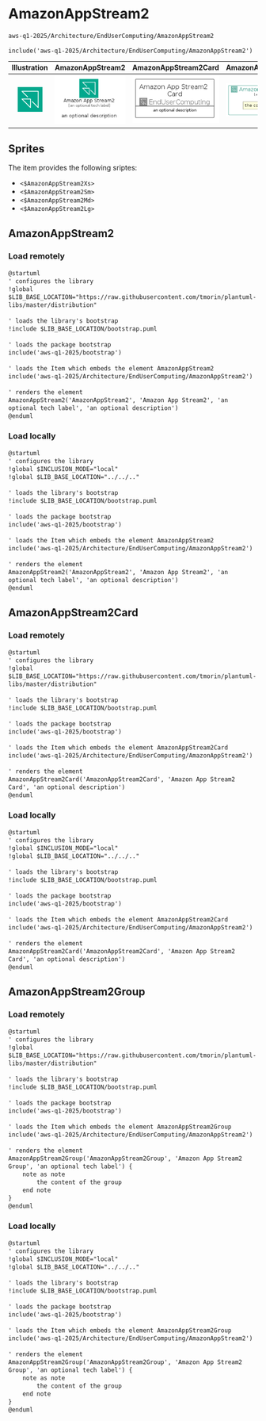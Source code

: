 # AmazonAppStream2


```text
aws-q1-2025/Architecture/EndUserComputing/AmazonAppStream2
```

```text
include('aws-q1-2025/Architecture/EndUserComputing/AmazonAppStream2')
```



| Illustration | AmazonAppStream2 | AmazonAppStream2Card | AmazonAppStream2Group |
| :---: | :---: | :---: | :---: |
| ![illustration for Illustration](../../../aws-q1-2025/Architecture/EndUserComputing/AmazonAppStream2.png) | ![illustration for AmazonAppStream2](../../../aws-q1-2025/Architecture/EndUserComputing/AmazonAppStream2.Local.png) | ![illustration for AmazonAppStream2Card](../../../aws-q1-2025/Architecture/EndUserComputing/AmazonAppStream2Card.Local.png) | ![illustration for AmazonAppStream2Group](../../../aws-q1-2025/Architecture/EndUserComputing/AmazonAppStream2Group.Local.png) |



## Sprites
The item provides the following sriptes:

- `<$AmazonAppStream2Xs>`
- `<$AmazonAppStream2Sm>`
- `<$AmazonAppStream2Md>`
- `<$AmazonAppStream2Lg>`





## AmazonAppStream2

### Load remotely
```plantuml
@startuml
' configures the library
!global $LIB_BASE_LOCATION="https://raw.githubusercontent.com/tmorin/plantuml-libs/master/distribution"

' loads the library's bootstrap
!include $LIB_BASE_LOCATION/bootstrap.puml

' loads the package bootstrap
include('aws-q1-2025/bootstrap')

' loads the Item which embeds the element AmazonAppStream2
include('aws-q1-2025/Architecture/EndUserComputing/AmazonAppStream2')

' renders the element
AmazonAppStream2('AmazonAppStream2', 'Amazon App Stream2', 'an optional tech label', 'an optional description')
@enduml
```

### Load locally
```plantuml
@startuml
' configures the library
!global $INCLUSION_MODE="local"
!global $LIB_BASE_LOCATION="../../.."

' loads the library's bootstrap
!include $LIB_BASE_LOCATION/bootstrap.puml

' loads the package bootstrap
include('aws-q1-2025/bootstrap')

' loads the Item which embeds the element AmazonAppStream2
include('aws-q1-2025/Architecture/EndUserComputing/AmazonAppStream2')

' renders the element
AmazonAppStream2('AmazonAppStream2', 'Amazon App Stream2', 'an optional tech label', 'an optional description')
@enduml
```

## AmazonAppStream2Card

### Load remotely
```plantuml
@startuml
' configures the library
!global $LIB_BASE_LOCATION="https://raw.githubusercontent.com/tmorin/plantuml-libs/master/distribution"

' loads the library's bootstrap
!include $LIB_BASE_LOCATION/bootstrap.puml

' loads the package bootstrap
include('aws-q1-2025/bootstrap')

' loads the Item which embeds the element AmazonAppStream2Card
include('aws-q1-2025/Architecture/EndUserComputing/AmazonAppStream2')

' renders the element
AmazonAppStream2Card('AmazonAppStream2Card', 'Amazon App Stream2 Card', 'an optional description')
@enduml
```

### Load locally
```plantuml
@startuml
' configures the library
!global $INCLUSION_MODE="local"
!global $LIB_BASE_LOCATION="../../.."

' loads the library's bootstrap
!include $LIB_BASE_LOCATION/bootstrap.puml

' loads the package bootstrap
include('aws-q1-2025/bootstrap')

' loads the Item which embeds the element AmazonAppStream2Card
include('aws-q1-2025/Architecture/EndUserComputing/AmazonAppStream2')

' renders the element
AmazonAppStream2Card('AmazonAppStream2Card', 'Amazon App Stream2 Card', 'an optional description')
@enduml
```

## AmazonAppStream2Group

### Load remotely
```plantuml
@startuml
' configures the library
!global $LIB_BASE_LOCATION="https://raw.githubusercontent.com/tmorin/plantuml-libs/master/distribution"

' loads the library's bootstrap
!include $LIB_BASE_LOCATION/bootstrap.puml

' loads the package bootstrap
include('aws-q1-2025/bootstrap')

' loads the Item which embeds the element AmazonAppStream2Group
include('aws-q1-2025/Architecture/EndUserComputing/AmazonAppStream2')

' renders the element
AmazonAppStream2Group('AmazonAppStream2Group', 'Amazon App Stream2 Group', 'an optional tech label') {
    note as note
        the content of the group
    end note
}
@enduml
```

### Load locally
```plantuml
@startuml
' configures the library
!global $INCLUSION_MODE="local"
!global $LIB_BASE_LOCATION="../../.."

' loads the library's bootstrap
!include $LIB_BASE_LOCATION/bootstrap.puml

' loads the package bootstrap
include('aws-q1-2025/bootstrap')

' loads the Item which embeds the element AmazonAppStream2Group
include('aws-q1-2025/Architecture/EndUserComputing/AmazonAppStream2')

' renders the element
AmazonAppStream2Group('AmazonAppStream2Group', 'Amazon App Stream2 Group', 'an optional tech label') {
    note as note
        the content of the group
    end note
}
@enduml
```

